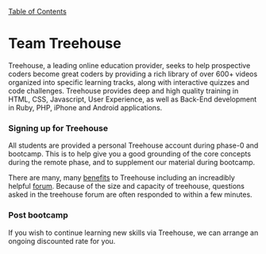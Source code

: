 [Table of Contents](readme.md)  

# Team Treehouse 

Treehouse, a leading online education provider, seeks to help prospective coders become great coders by providing a rich library of over 600+ videos organized into specific learning tracks, along with interactive quizzes and code challenges. Treehouse provides deep and high quality training in HTML, CSS, Javascript, User Experience, as well as Back-End development in Ruby, PHP, iPhone and Android applications.

### Signing up for Treehouse
All students are provided a personal Treehouse account during phase-0 and bootcamp. This is to help give you a good grounding of the core concepts during the remote phase, and to supplement our material during bootcamp. 

There are many, many [benefits](http://teamtreehouse.com/features) to Treehouse including an increadibly helpful [forum](https://teamtreehouse.com/forum). Because of the size and capacity of treehouse, questions asked in the treehouse forum are often responded to within a few minutes. 

### Post bootcamp 
If you wish to continue learning new skills via Treehouse, we can arrange an ongoing discounted rate for you. 
